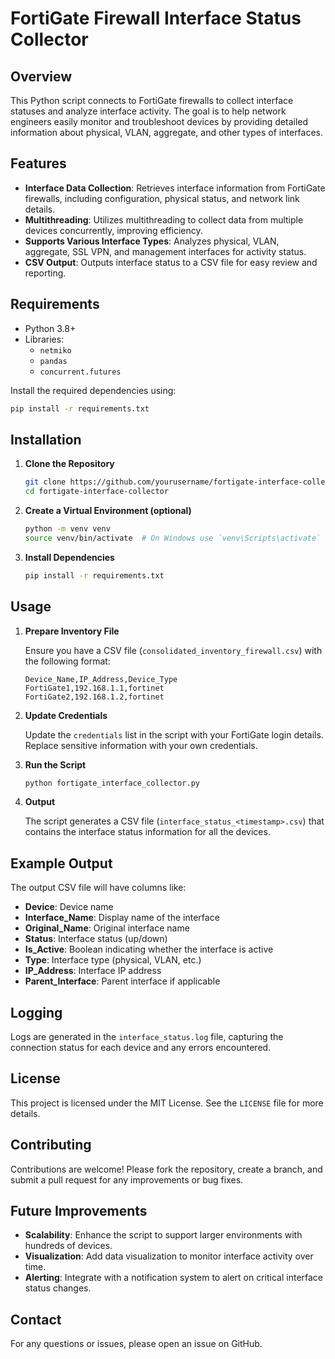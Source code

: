 # FortiGate Firewall Interface Status Collector

## Overview

This Python script connects to FortiGate firewalls to collect interface statuses and analyze interface activity. The goal is to help network engineers easily monitor and troubleshoot devices by providing detailed information about physical, VLAN, aggregate, and other types of interfaces.

## Features

- **Interface Data Collection**: Retrieves interface information from FortiGate firewalls, including configuration, physical status, and network link details.
- **Multithreading**: Utilizes multithreading to collect data from multiple devices concurrently, improving efficiency.
- **Supports Various Interface Types**: Analyzes physical, VLAN, aggregate, SSL VPN, and management interfaces for activity status.
- **CSV Output**: Outputs interface status to a CSV file for easy review and reporting.

## Requirements

- Python 3.8+
- Libraries: 
  - `netmiko`
  - `pandas`
  - `concurrent.futures`

Install the required dependencies using:

```bash
pip install -r requirements.txt
```

## Installation

1. **Clone the Repository**

   ```bash
   git clone https://github.com/yourusername/fortigate-interface-collector.git
   cd fortigate-interface-collector
   ```

2. **Create a Virtual Environment (optional)**

   ```bash
   python -m venv venv
   source venv/bin/activate  # On Windows use `venv\Scripts\activate`
   ```

3. **Install Dependencies**

   ```bash
   pip install -r requirements.txt
   ```

## Usage

1. **Prepare Inventory File**

   Ensure you have a CSV file (`consolidated_inventory_firewall.csv`) with the following format:

   ```csv
   Device_Name,IP_Address,Device_Type
   FortiGate1,192.168.1.1,fortinet
   FortiGate2,192.168.1.2,fortinet
   ```

2. **Update Credentials**

   Update the `credentials` list in the script with your FortiGate login details. Replace sensitive information with your own credentials.

3. **Run the Script**

   ```bash
   python fortigate_interface_collector.py
   ```

4. **Output**

   The script generates a CSV file (`interface_status_<timestamp>.csv`) that contains the interface status information for all the devices.

## Example Output

The output CSV file will have columns like:

- **Device**: Device name
- **Interface_Name**: Display name of the interface
- **Original_Name**: Original interface name
- **Status**: Interface status (up/down)
- **Is_Active**: Boolean indicating whether the interface is active
- **Type**: Interface type (physical, VLAN, etc.)
- **IP_Address**: Interface IP address
- **Parent_Interface**: Parent interface if applicable

## Logging

Logs are generated in the `interface_status.log` file, capturing the connection status for each device and any errors encountered.

## License

This project is licensed under the MIT License. See the `LICENSE` file for more details.

## Contributing

Contributions are welcome! Please fork the repository, create a branch, and submit a pull request for any improvements or bug fixes.

## Future Improvements

- **Scalability**: Enhance the script to support larger environments with hundreds of devices.
- **Visualization**: Add data visualization to monitor interface activity over time.
- **Alerting**: Integrate with a notification system to alert on critical interface status changes.

## Contact

For any questions or issues, please open an issue on GitHub.

